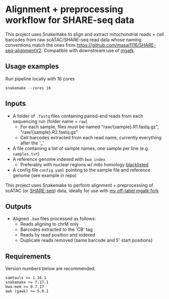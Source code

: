# Alignment + preprocessing workflow for SHARE-seq data

This project uses Snakemake to align and extract mitochondrial reads + cell barcodes from raw scATAC/SHARE-seq read data whose naming conventions match the ones from https://github.com/masai1116/SHARE-seq-alignmentV2. Compatible with downstream use of [mgatk](https://github.com/caleblareau/mgatk).

## Usage examples

Run pipeline locally with 16 cores
```
snakemake --cores 16
```

## Inputs
- A folder of `.fastq` files containing paired-end reads from each sequencing run (folder name = `raw`) 
    - For each sample, files must be named "raw/{sample}.R1.fastq.gz", "raw/{sample}.R2.fastq.gz"
    - Cell barcodes extracted from each read name, currently everything after the '_'
- A file containing a list of sample names, one sample per line (e.g. `samples.txt`)
- A reference genome indexed with `bwa index`
    - Preferably with nuclear regions w/ mito homology [blacklisted](https://github.com/caleblareau/mitoblacklist)
- A config file `config.yaml` pointing to the sample file and reference genome (see example in repo)

This project uses Snakemake to perform alignment + preprocessing of scATAC (or [SHARE-seq](https://github.com/masai1116/SHARE-seq-alignmentV2/)) data, ideally for use with [my off-label mgatk fork](https://github.com/logan-blaine/mgatk/tree/barcode_fix)

## Outputs
- Aligned `.bam` files processed as follows:
    - Reads aligning to chrM only
    - Barcodes extracted to the 'CB' tag
    - Reads by read position and indexed
    - Duplicate reads removed (same barcode and 5' start positions)
    
## Requirements
Version numbers below are recommended.
```
samtools >= 1.16.1
snakemake >= 7.17.1
bwa-mem >= 0.7.17
awk (gawk) >= 5.0.1
```
